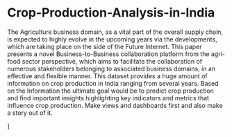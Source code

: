 # Crop-Production-Analysis-in-India
The Agriculture business domain, as a vital part of the overall supply chain, is expected to highly evolve in the upcoming years via the developments, which are taking place on the side of the Future Internet. This paper presents a novel Business-to-Business collaboration platform from the agri-food sector perspective, which aims to facilitate the collaboration of numerous stakeholders belonging to associated business domains, in an effective and flexible manner.
This dataset provides a huge amount of information on crop production in India ranging from several years. Based on the Information the ultimate goal would be to predict crop production and find important insights highlighting key indicators and metrics that influence crop production.
Make views and dashboards first and also make a story out of it.

]
